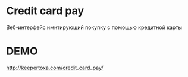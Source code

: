 # Credit card pay
Веб-интерфейс имитирующий покупку с помощью кредитной карты<br>
# DEMO
http://keepertoxa.com/credit_card_pay/
